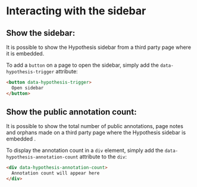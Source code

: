 # Interacting with the sidebar

## Show the sidebar:

It is possible to show the Hypothesis sidebar from a third party page
where it is embedded.

To add a `button` on a page to open the sidebar, simply
add the `data-hypothesis-trigger` attribute:

```html
<button data-hypothesis-trigger>
  Open sidebar
</button>
```

## Show the public annotation count:

It is possible to show the total number of public annotations, page notes and
orphans made on a third party page where the Hypothesis sidebar is embedded .

To display the annotation count in a `div` element, simply
add the `data-hypothesis-annotation-count` attribute to the `div`:

```html
<div data-hypothesis-annotation-count>
  Annotation count will appear here
</div>
```
